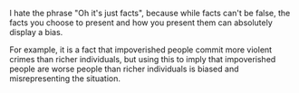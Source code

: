 I hate the phrase "Oh it's just facts", because while facts can't be false, the facts you choose to present and how you present them can absolutely display a bias.

For example, it is a fact that impoverished people commit more violent crimes than richer individuals, but using this to imply that impoverished people are worse people than richer individuals is biased and misrepresenting the situation.
